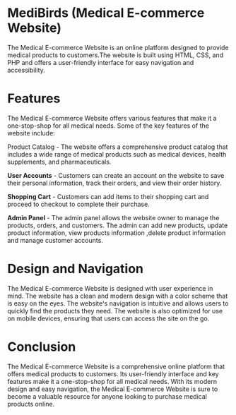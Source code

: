 # MediBirds (Medical E-commerce Website)
The Medical E-commerce Website is an online platform designed to provide medical products to customers.The website is built using HTML, CSS, and PHP and offers a user-friendly interface for easy navigation and accessibility.

# Features

The Medical E-commerce Website offers various features that make it a one-stop-shop for all medical needs. Some of the key features of the website include:

Product Catalog - The website offers a comprehensive product catalog that includes a wide range of medical products such as medical devices, health supplements, and pharmaceuticals.

**User Accounts** - Customers can create an account on the website to save their personal information, track their orders, and view their order history.

**Shopping Cart** - Customers can add items to their shopping cart and proceed to checkout to complete their purchase.

**Admin Panel** - The admin panel allows the website owner to manage the products, orders, and customers. The admin can add new products, update product information, view products information ,delete product information and manage customer accounts.


# Design and Navigation

The Medical E-commerce Website is designed with user experience in mind. The website has a clean and modern design with a color scheme that is easy on the eyes. The website's navigation is intuitive and allows users to quickly find the products they need. The website is also optimized for use on mobile devices, ensuring that users can access the site on the go.

# Conclusion

The Medical E-commerce Website is a comprehensive online platform that offers medical products to customers. Its user-friendly interface and key features make it a one-stop-shop for all medical needs. With its modern design and easy navigation, the Medical E-commerce Website is sure to become a valuable resource for anyone looking to purchase medical products online.
